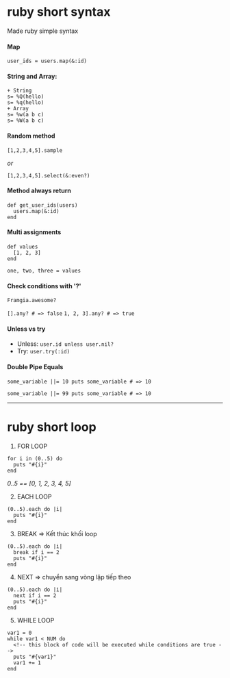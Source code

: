 # ruby short syntax
Made ruby simple syntax


#### Map

`user_ids = users.map(&:id)`

#### String and Array:
```
+ String
s= %Q(hello)
s= %q(hello)
+ Array
s= %w(a b c)
s= %W(a b c)
```
#### Random method

`[1,2,3,4,5].sample`

*or*

`[1,2,3,4,5].select(&:even?)`


#### Method always return

```
def get_user_ids(users)
  users.map(&:id)
end
```


#### Multi assignments
```
def values
  [1, 2, 3]
end

one, two, three = values
```


#### Check conditions with '?'

`Framgia.awesome?`

`[].any? # => false`
`1, 2, 3].any? # => true`



#### Unless vs try
* Unless:
  `user.id unless user.nil?`
* Try:
  `user.try(:id)`
  
  

 #### Double Pipe Equals
 `some_variable ||= 10
puts some_variable # => 10`

`some_variable ||= 99
puts some_variable # => 10`

---

  
# ruby short loop

1. FOR LOOP
```
for i in (0..5) do
  puts "#{i}"
end
```


_0..5 == [0, 1, 2, 3, 4, 5]_

2. EACH LOOP
```
(0..5).each do |i|
  puts "#{i}"
end
```

3. BREAK => Kết thúc khối loop
```
(0..5).each do |i|
  break if i == 2
  puts "#{i}"
end
```

4. NEXT => chuyển sang vòng lặp tiếp theo
```
(0..5).each do |i|
  next if i == 2
  puts "#{i}"
end
```


5. WHILE LOOP
```
var1 = 0
while var1 < NUM do
  <!-- this block of code will be executed while conditions are true -->
  puts "#{var1}"
  var1 += 1
end
```





